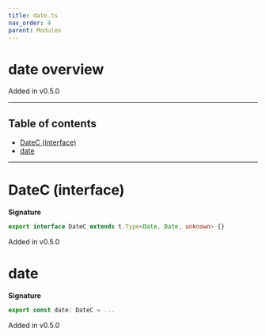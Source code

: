 ```yaml
---
title: date.ts
nav_order: 4
parent: Modules
---
```


# date overview

Added in v0.5.0

---

<h2 class="text-delta">Table of contents</h2>

- [DateC (interface)](#datec-interface)
- [date](#date)

---

# DateC (interface)

**Signature**

```ts
export interface DateC extends t.Type<Date, Date, unknown> {}
```

Added in v0.5.0

# date

**Signature**

```ts
export const date: DateC = ...
```

Added in v0.5.0
